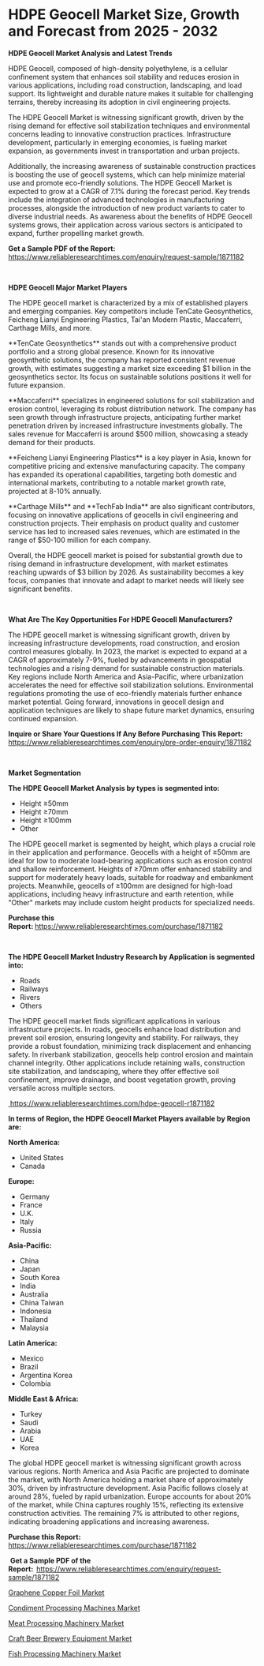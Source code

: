 <p><h1>HDPE Geocell Market Size, Growth and Forecast from 2025 - 2032</h1></p><p><strong>HDPE Geocell Market Analysis and Latest Trends</strong></p>
<p><p>HDPE Geocell, composed of high-density polyethylene, is a cellular confinement system that enhances soil stability and reduces erosion in various applications, including road construction, landscaping, and load support. Its lightweight and durable nature makes it suitable for challenging terrains, thereby increasing its adoption in civil engineering projects.</p><p>The HDPE Geocell Market is witnessing significant growth, driven by the rising demand for effective soil stabilization techniques and environmental concerns leading to innovative construction practices. Infrastructure development, particularly in emerging economies, is fueling market expansion, as governments invest in transportation and urban projects. </p><p>Additionally, the increasing awareness of sustainable construction practices is boosting the use of geocell systems, which can help minimize material use and promote eco-friendly solutions. The HDPE Geocell Market is expected to grow at a CAGR of 7.1% during the forecast period. Key trends include the integration of advanced technologies in manufacturing processes, alongside the introduction of new product variants to cater to diverse industrial needs. As awareness about the benefits of HDPE Geocell systems grows, their application across various sectors is anticipated to expand, further propelling market growth.</p></p>
<p><strong>Get a Sample PDF of the Report:&nbsp;</strong> <a href="https://www.reliableresearchtimes.com/enquiry/request-sample/1871182?utm_campaign=2176&utm_medium=2&utm_source=Github&utm_content=ia&utm_term=31012025&utm_id=hdpe-geocell">https://www.reliableresearchtimes.com/enquiry/request-sample/1871182</a></p>
<p>&nbsp;</p>
<p><strong>HDPE Geocell Major Market Players</strong></p>
<p><p>The HDPE geocell market is characterized by a mix of established players and emerging companies. Key competitors include TenCate Geosynthetics, Feicheng Lianyi Engineering Plastics, Tai'an Modern Plastic, Maccaferri, Carthage Mills, and more.</p><p>**TenCate Geosynthetics** stands out with a comprehensive product portfolio and a strong global presence. Known for its innovative geosynthetic solutions, the company has reported consistent revenue growth, with estimates suggesting a market size exceeding $1 billion in the geosynthetics sector. Its focus on sustainable solutions positions it well for future expansion.</p><p>**Maccaferri** specializes in engineered solutions for soil stabilization and erosion control, leveraging its robust distribution network. The company has seen growth through infrastructure projects, anticipating further market penetration driven by increased infrastructure investments globally. The sales revenue for Maccaferri is around $500 million, showcasing a steady demand for their products.</p><p>**Feicheng Lianyi Engineering Plastics** is a key player in Asia, known for competitive pricing and extensive manufacturing capacity. The company has expanded its operational capabilities, targeting both domestic and international markets, contributing to a notable market growth rate, projected at 8-10% annually.</p><p>**Carthage Mills** and **TechFab India** are also significant contributors, focusing on innovative applications of geocells in civil engineering and construction projects. Their emphasis on product quality and customer service has led to increased sales revenues, which are estimated in the range of $50-100 million for each company.</p><p>Overall, the HDPE geocell market is poised for substantial growth due to rising demand in infrastructure development, with market estimates reaching upwards of $3 billion by 2026. As sustainability becomes a key focus, companies that innovate and adapt to market needs will likely see significant benefits.</p></p>
<p>&nbsp;</p>
<p><strong>What Are The Key Opportunities For HDPE Geocell Manufacturers?</strong></p>
<p><p>The HDPE geocell market is witnessing significant growth, driven by increasing infrastructure developments, road construction, and erosion control measures globally. In 2023, the market is expected to expand at a CAGR of approximately 7-9%, fueled by advancements in geospatial technologies and a rising demand for sustainable construction materials. Key regions include North America and Asia-Pacific, where urbanization accelerates the need for effective soil stabilization solutions. Environmental regulations promoting the use of eco-friendly materials further enhance market potential. Going forward, innovations in geocell design and application techniques are likely to shape future market dynamics, ensuring continued expansion.</p></p>
<p><strong>Inquire or Share Your Questions If Any Before Purchasing This Report:</strong> <a href="https://www.reliableresearchtimes.com/enquiry/pre-order-enquiry/1871182?utm_campaign=2176&utm_medium=2&utm_source=Github&utm_content=ia&utm_term=31012025&utm_id=hdpe-geocell">https://www.reliableresearchtimes.com/enquiry/pre-order-enquiry/1871182</a></p>
<p>&nbsp;</p>
<p><strong>Market Segmentation</strong></p>
<p><strong>The HDPE Geocell Market Analysis by types is segmented into:</strong></p>
<p><ul><li>Height ≥50mm</li><li>Height ≥70mm</li><li>Height ≥100mm</li><li>Other</li></ul></p>
<p><p>The HDPE geocell market is segmented by height, which plays a crucial role in their application and performance. Geocells with a height of ≥50mm are ideal for low to moderate load-bearing applications such as erosion control and shallow reinforcement. Heights of ≥70mm offer enhanced stability and support for moderately heavy loads, suitable for roadway and embankment projects. Meanwhile, geocells of ≥100mm are designed for high-load applications, including heavy infrastructure and earth retention, while "Other" markets may include custom height products for specialized needs.</p></p>
<p><strong>Purchase this Report:&nbsp;</strong><a href="https://www.reliableresearchtimes.com/purchase/1871182?utm_campaign=2176&utm_medium=2&utm_source=Github&utm_content=ia&utm_term=31012025&utm_id=hdpe-geocell">https://www.reliableresearchtimes.com/purchase/1871182</a></p>
<p>&nbsp;</p>
<p><strong>The HDPE Geocell Market Industry Research by Application is segmented into:</strong></p>
<p><ul><li>Roads</li><li>Railways</li><li>Rivers</li><li>Others</li></ul></p>
<p><p>The HDPE geocell market finds significant applications in various infrastructure projects. In roads, geocells enhance load distribution and prevent soil erosion, ensuring longevity and stability. For railways, they provide a robust foundation, minimizing track displacement and enhancing safety. In riverbank stabilization, geocells help control erosion and maintain channel integrity. Other applications include retaining walls, construction site stabilization, and landscaping, where they offer effective soil confinement, improve drainage, and boost vegetation growth, proving versatile across multiple sectors.</p></p>
<p><a href="https://www.reliableresearchtimes.com/hdpe-geocell-r1871182?utm_campaign=2176&utm_medium=2&utm_source=Github&utm_content=ia&utm_term=31012025&utm_id=hdpe-geocell">&nbsp;https://www.reliableresearchtimes.com/hdpe-geocell-r1871182</a></p>
<p><strong>In terms of Region, the HDPE Geocell Market Players available by Region are:</strong></p>
<p>
    <p> <strong> North America: </strong>
        <ul>
            <li>United States</li>
            <li>Canada</li>
        </ul>
        </p> 
    <p> <strong> Europe: </strong>
        <ul>
            <li>Germany</li>
            <li>France</li>
            <li>U.K.</li>
            <li>Italy</li>
            <li>Russia</li>
        </ul>
        </p> 
    <p> <strong> Asia-Pacific: </strong>
        <ul>
            <li>China</li>
            <li>Japan</li>
            <li>South Korea</li>
            <li>India</li>
            <li>Australia</li>
            <li>China Taiwan</li>
            <li>Indonesia</li>
            <li>Thailand</li>
            <li>Malaysia</li>
        </ul>
        </p> 
    <p> <strong> Latin America: </strong>
        <ul>
            <li>Mexico</li>
            <li>Brazil</li>
            <li>Argentina Korea</li>
            <li>Colombia</li>
        </ul>
        </p> 
    <p> <strong> Middle East & Africa: </strong>
        <ul>
            <li>Turkey</li>
            <li>Saudi</li>
            <li>Arabia</li>
            <li>UAE</li>
            <li>Korea</li>
        </ul>
    </p>
    </p>
<p><p>The global HDPE geocell market is witnessing significant growth across various regions. North America and Asia Pacific are projected to dominate the market, with North America holding a market share of approximately 30%, driven by infrastructure development. Asia Pacific follows closely at around 28%, fueled by rapid urbanization. Europe accounts for about 20% of the market, while China captures roughly 15%, reflecting its extensive construction activities. The remaining 7% is attributed to other regions, indicating broadening applications and increasing awareness.</p></p>
<p><strong>Purchase this Report: </strong><a href="https://www.reliableresearchtimes.com/purchase/1871182?utm_campaign=2176&utm_medium=2&utm_source=Github&utm_content=ia&utm_term=31012025&utm_id=hdpe-geocell">https://www.reliableresearchtimes.com/purchase/1871182</a></p>
<p>&nbsp;<strong>Get a Sample PDF of the Report:&nbsp;&nbsp;</strong><a href="https://www.reliableresearchtimes.com/enquiry/request-sample/1871182?utm_campaign=2176&utm_medium=2&utm_source=Github&utm_content=ia&utm_term=31012025&utm_id=hdpe-geocell">https://www.reliableresearchtimes.com/enquiry/request-sample/1871182</a></p>
<p><strong></strong></p>
<p><p><a href="https://github.com/delindacallegari68/Market-Research-Report-List-1/blob/main/graphene-copper-foil-market.md?utm_campaign=2176&utm_medium=2&utm_source=Github&utm_content=ia&utm_term=31012025&utm_id=hdpe-geocell">Graphene Copper Foil Market</a></p><p><a href="https://www.linkedin.com/pulse/global-condiment-processing-machines-market-trends-applications-avazf?utm_campaign=2176&utm_medium=2&utm_source=Github&utm_content=ia&utm_term=31012025&utm_id=hdpe-geocell">Condiment Processing Machines Market</a></p><p><a href="https://www.linkedin.com/pulse/meat-processing-machinery-market-outlook-complete-industry-analysis-x8vve?utm_campaign=2176&utm_medium=2&utm_source=Github&utm_content=ia&utm_term=31012025&utm_id=hdpe-geocell">Meat Processing Machinery Market</a></p><p><a href="https://www.linkedin.com/pulse/craft-beer-brewery-equipment-market-growth-key-factors-5km8e?utm_campaign=2176&utm_medium=2&utm_source=Github&utm_content=ia&utm_term=31012025&utm_id=hdpe-geocell">Craft Beer Brewery Equipment Market</a></p><p><a href="https://www.linkedin.com/pulse/fish-processing-machinery-market-trendssector-overview-7nmge?utm_campaign=2176&utm_medium=2&utm_source=Github&utm_content=ia&utm_term=31012025&utm_id=hdpe-geocell">Fish Processing Machinery Market</a></p></p>